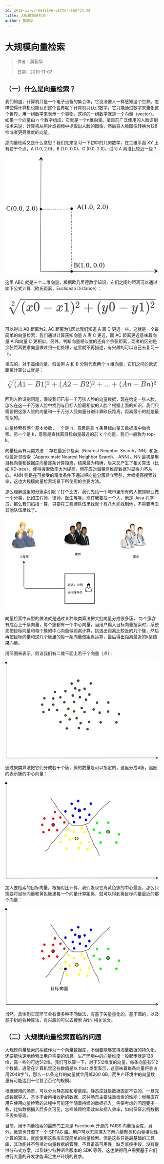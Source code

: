 ```yaml
---
id: 2019-11-07-massive-vector-search.md
title: 大规模向量检索
author: 莫毅华
---
```


# 大规模向量检索
> 作者：莫毅华
>
> 日期：2019-11-07

## （一）什么是向量检索？

我们知道，计算机只是一个电子设备的集合体，它没法像人一样感知这个世界。怎样使得计算机也能认识这个世界呢？计算机只认识数字，它只能通过数字来量化这个世界，用一组数字来表示一个事物，这样的一组数字就是一个向量（vector）。如果一个向量由 n 个数字组成，它就是一个n维向量。拿目前广泛使用的人脸识别技术来说，计算机从照片或视频中提取出人脸的图像，然后将人脸图像转换为128维或者更高维度的向量。

那向量检索又是什么意思？我们先来复习一下初中的几何数学，在二维平面 XY 上有若干个点，A (1.0, 2.0)、B (1.0, 0.0)、C (0.0, 2.0)，试问 A 离谁比较近一些？

![vector](https://raw.githubusercontent.com/milvus-io/community/master/blog/assets/vector.png)

这里 ABC 就是三个二维向量，根据欧几里德数学知识，它们之间的距离可以通过如下公式计算（欧氏距离，Euclidean Distance）：

![Euclideandistance](https://raw.githubusercontent.com/milvus-io/community/master/blog/assets/ED.png)

可以得出 AB 距离为2, AC 距离为1,因此我们知道 A 离 C 更近一些。这就是一个最简单的向量检索，我们通过计算获知向量 A 离 C 更近，而 AC 距离更近意味着向量 A 和向量 C 更相似。另外，判断向量相似度的还有个余弦距离，两者的区别是余弦距离要求向量做过归一化处理，这里就不再描述，有兴趣的可以自己去复习一下。

相应的，对于高维向量，假设用 A 和 B 分别代表两个 n 维向量，它们之间的欧式距离计算公式就是：

![formula](https://raw.githubusercontent.com/milvus-io/community/master/blog/assets/formula.png)

回到人脸识别问题，假设我们已有一千万张人脸的向量数据，现在给定一张人脸，怎么在这一千万张人脸中找到与目标人脸最相似的人脸？根据上面的知识，我们只需要把这张人脸的向量和一千万张人脸向量分别计算欧氏距离，距离最小的就是最相似的。

向量检索有两个基本参数，一个是 n，意思是拿 n 条目标向量去数据库中做检索。另一个是 k，意思是查找离目标向量最近的前 k 个向量，我们一般称为 top-k。

向量检索有两类方法 ：存在最近邻检索（Nearest Neighbor Search，NN）和近似最近邻检索（Approximate Nearest Neighbor Search， ANN）。NN 最初是用目标向量和数据库向量逐条计算距离，结果最为精确，后来又产生了相关算法（比如 KD-tree），使得搜索效率大为提高，但在应对海量高维度数据时显得力不从心。ANN 则是在可接受的精度条件下通过把向量分簇建立索引，大幅提高搜索效率，这也大规模向量检索场景下所使用的主要方法。

怎么理解这里的分簇索引呢？打个比方，我们先给一个城市里所有的人按照职业做一个分类，比如工程师、律师、医生等等。现在我要找一个人，他是 Java 程序员，那么我们掐指一算，只要在工程师队伍里找就十有八九能找到他，不需要再去其他队伍里找了。

![persona](https://raw.githubusercontent.com/milvus-io/community/master/blog/assets/persona.png)

向量检索中典型的做法就是通过某种聚类算法把大批向量分成很多簇， 每个簇含有成百上千条向量，每个簇都有一个中心向量，当用户输入目标向量搜索时，系统先把目标向量和每个簇的中心向量做距离计算，挑选出距离比较近的几个簇，然后再把目标向量和这几个簇里的每一条向量做距离运算，最后得出距离最近的k条结果向量。

用简图来表示，假设我们有二维平面上若干个向量（点）：

![2d](https://raw.githubusercontent.com/milvus-io/community/master/blog/assets/2d.png)

通过聚类算法把它们分成若干个簇，簇的数量是可以指定的，这里分成4簇，黑圈的表示簇的中心向量：

![quantize1](https://raw.githubusercontent.com/milvus-io/community/master/blog/assets/quantize1.png)

加入要检索的目标向量，根据对比计算，我们发现它离黄色簇的中心最近，那么只需要将目标向量和黄色簇里每一个向量计算距离，就可以得到离目标向量最近的那个向量：

![quantize2](https://raw.githubusercontent.com/milvus-io/community/master/blog/assets/quantize2.png)

当然，具体到实现环节会有很多种不同做法，有基于矢量量化的，基于图的，以及基于树的各种算法，有兴趣的可以去搜索 ANN 相关论文。

## （二）大规模向量检索面临的问题

大规模向量检索的系统作为一个向量数据库，不但要能够支持海量数据的持久化，还要能快速地检索出用户需要的信息。生产环境中的向量维度一般起步就是128维，高一些的可达512维。我们可以算一下，对于512维度的向量，每条向量有512个数值，通常在计算机里这些数值是以 float 类型表示，这意味着每条向量将会占用2048字节，那么一亿条这样的向量就会用掉200 GB。而生产环境中的向量数量有可能达到十亿甚至百亿的规模。

根据使用的场景，可以分为静态库和增量库。静态库就是数据固定不变的，一旦完成数据导入，基本不会再接收新的数据，这种场景主要注重检索的性能；增量库在用户使用向量检索的过程中可能还伴随着持续的数据插入，需要考虑的问题要多一些，比如数据插入后多久可见，怎样兼顾检索效率和插入效率，如何保证宕机数据不丢失等等。

目前，用于向量检索的最热门工具是 Facebook 开源的 FAISS 向量搜索库，另外，微软也开源了一个 SPTAG 库。用户可以无需深入了解向量聚类和向量相似性计算的算法，就能使用这些库实现简单的向量检索。但是这些只是最基础的工具库，其功能并不包括对向量数据的管理，不具备高可用性，缺乏监控手段，没有提供分布式方案，以及缺少各种语言版本的 SDK 等等，这也使得用户需要基于它们进行大量的开发才能满足生产环境的要求。


